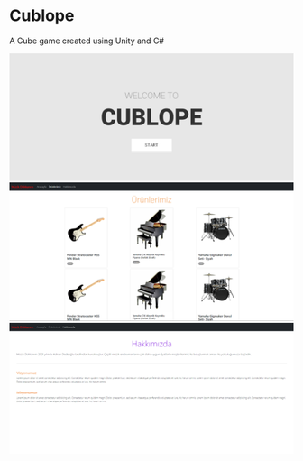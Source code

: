# Cublope
A Cube game created using Unity and C#

![alt text](https://github.com/Axlope/Cublope/blob/master/PreviewPhotos/Menu.png)
![alt text](https://github.com/Axlope/bootstrap-web-page/blob/master/preview/bs-2.png)
![alt text](https://github.com/Axlope/bootstrap-web-page/blob/master/preview/bs-3.png)
